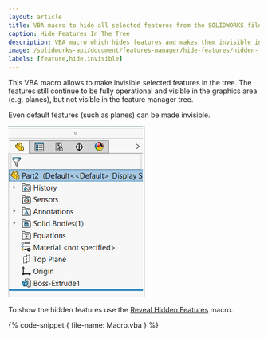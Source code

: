 ```yaml
---
layout: article
title: VBA macro to hide all selected features from the SOLIDWORKS file tree
caption: Hide Features In The Tree
description: VBA macro which hides features and makes them invisible in the SOLIDWORKS Feature Manager tree
image: /solidworks-api/document/features-manager/hide-features/hidden-features.png
labels: [feature,hide,invisible]
---
```

This VBA macro allows to make invisible selected features in the tree. The features still continue to be fully operational and visible in the graphics area (e.g. planes), but not visible in the feature manager tree.

Even default features (such as planes) can be made invisible.

![Sketch, Right and Top planes hidden in the feature manager tree](hidden-features.png)

To show the hidden features use the [Reveal Hidden Features](/solidworks-api/document/features-manager/reveal-hidden-features/) macro.

{% code-snippet { file-name: Macro.vba } %}

